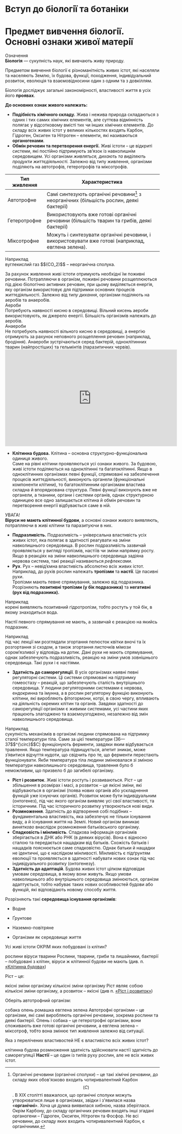 # Вступ до бiологiї та ботанiки
# Предмет вивчення бiологiї. Основнi ознаки живої матерiї
<div class="eoz-wrap">
<span class="eoz">Означення</span>
<div class="eoz-text">
<b>Бiологiя</b> — сукупнiсть наук, якi вивчають живу природу.
</div>
</div>

Предметом вивчення бiологiї є рiзноманiтнiсть живих iстот, якi населяли та населяють Землю, їх будова, функцiї, походження, iндивідуальний розвиток, еволюцiя та взаємовiдносини один з одним та з довкiллям.

Бiологiя дослiджує загальнi закономiрностi, властивостi життя в усiх його <b>проявах</b>.

<b>До основних ознак живого належать:</b>
<ul><li><b>Подiбнiсть хiмiчного складу.</b> Жива i нежива природа складаються з одних i тих самих хiмiчних елементiв, але суттєва вiдмiннiсть полягає у вiдсотковому вмiстi тих чи iнших хiмiчних елементiв. До складу всiх живих iстот у великих кiлькостях входять <span class="p1">Карбон, Гiдроген, Оксиген</span> та <span class="p1">Нiтроген</span> – елементи, якi називаються <b>органогенами</b>.</li>

<li><b>Обмiн речовин та перетворення енергiї.</b> Живi iстоти – це вiдкритi системи, якi постiйно пiдтримують зв’язок iз навколишнiм середовищем. Усi органiзми <i>живляться, дихають та видiляють продукти життєдiяльностi.</i> Залежно вiд типу живлення, органiзми подiляють на автотрофiв, гетеротрофiв та мiксотрофiв.
</li>
</ul>

| Тип живлення | Характеристика |
| -- | -- |
| Автотрофне | Самі синтезують органічні речовини[^1] з неорганічних (більшість рослин, деякі бактерії) |
| Гетеротрофне | Використовують вже готові органічні речовини (більшість тварин та грибів, деякі бактерії) |
| Мiксотрофне | Можуть і синтезувати органічні речовини, і використовувати вже готові (наприклад, евглена зелена).|

[^1]: Органічні речовини (органічні сполуки) – це такі хімічні речовини, до складу яких обов'язково входить чотиривалентний Карбон $$(C)$$. В ХІХ столітті вважалося, що органічні сполуки можуть утворюватися лише в організмах, звідки і з'явилася назва «**органічні**». Хоча ця думка виявилася хибною, назва зберіглася. Окрім Карбону, до складу органічних речовин входять інші згадані органогени – Гідроген, Оксиген, Нітроген та Фосфор. Не всі речовини, до складу яких входить чотиривалентний Карбон, є органічними. 

<div class="exmpl-wrap">
<span class="exmpl">Наприклад</span>
<div class="exmpl-text">
вуглекислий газ  $$(CO_2)$$ – неорганічна сполука.
</div>
</div>
<ul></ul>
За рахунок живлення живі істоти отримують необхідні їм поживні речовини. Потрапляючи в організм, поживні речовини розщеплюються під дією біологічно активних речовин, при цьому виділяється енергія, яку організм використовує для підтримки основних процесів життєдіяльності.
Залежно від <i>типу дихання</i>, організми поділяють на <span class="p1">аеробів</span> та <span class="p1">анаеробів</span>.

<div class="ebio-wrap">
<span class="ebio">Аероби</span>
<div class="ebio-text">
Потребують наявності кисню в середовищі. Вільний кисень аероби використовують, як джерело енергії. Більшість організмів належать до аеробів.
</div>
</div>

<div class="ebio-wrap">
<span class="ebio">Анаероби</span>
<div class="ebio-text">
Не потребують наявності вільного кисню в середовищі, а енергію отримують за рахунок неповного розщеплення речовин (наприклад, бродіння). Анаероби зустрічаються серед бактерій, одноклітинних тварин (найпростіших) та гельмінтів (паразитичних червів).
</div>
</div>

<div class="fluidMedia">
<iframe align="center" width="560" height="315" src="https://www.youtube.com/embed/q4H2Yvk8-98" frameborder="0" allowfullscreen></iframe>
</div>
<div class="popup">
</div>

<ul>
    <li id="klitynna_budova"><b>Клітинна будова.</b> Клітина – основна структурно-функціональна одиниця живого.<br/> 
Саме на рівні клітини проявляються усі ознаки живого. За будовою, живі істоти поділяються на <span class="p1">одноклітинні</span> та <span class="p1">багатоклітинні</span>. Якщо в одноклітинних організмах певні функції, спрямовані на забезпечення процесів життєдіяльності, виконують органели (функціональні компоненти клітини), то багатоклітинним організмам властива складна й впорядкована структура. Певні функції виконують вже не органели, а тканини, органи і системи органів, однак структурною одиницею все одно залишається клітина й обмін речовин та перетворення енергії відбувається саме в ній.</li>
</ul>

<div class="add-wrap">
<span class="add">УВАГА!</span>
<div class="add-text">
 <b>Віруси не мають клітинної будови</b>, а основні ознаки живого виявляють, потрапляючи в живі клітини та паразитуючи в них.
</div>
</div>

<ul>
<li><b>Подразливість.</b> Подразливість – універсальна властивість усіх живих істот, яка полягає в здатності реагувати на зміни навколишнього середовища. В рослин подразливість зазвичай проявляється у вигляді тропізмів, настіїв чи зміни напрямку росту. Якщо в реакціях на зміни навколишнього середовища задіяна нервова система, такі реакції називаються <i>рефлексами</i>.</li>

<li><b>Рух</b>. Рух – невід’ємна властивість абсолютно всіх живих істот. Наприклад, до рухів рослин належать <b>тропiзми</b> та <b>настiї</b>. Це пасивні рухи.<br/> 
Тропiзми <span class="p1">мають певне спрямування</span>, залежно від подразника. Розрізняють <b>позитивні тропізми (у бік подразника)</b> та <b>негативні (рух від подразника).</b>
</li>
</ul>


<div class="exmpl-wrap">
<span class="exmpl">Наприклад</span>
<div class="exmpl-text">
корені виявляють позитивний гідротропізм, тобто ростуть у той бік, в якому знаходиться вода.
</div>
</div>
<ul></ul>
<p>Настiї <span class="p1">певного спрямування не мають</span>, а зазвичай є реакцією на якийсь подразник.</p>

<div class="exmpl-wrap">
<span class="exmpl">Наприклад</span>
<div class="exmpl-text">
під час лекції ми розглядали згортання пелюсток квітки вночі та їх розгортання зі сходом, а також згортання листочків мімози сором’язливої у відповідь на дотик. Дані рухи не мають спрямування, однак забезпечують подразливість, реакцію на зміни умов зовнішнього середовища. Такі рухи і є настіями.
</div>
</div>
<ul></ul>
<ul><li><b>Здатність до саморегуляції</b>. В усіх організмах наявні певні регуляторні системи. Ці системи спрямовані на підтримку гомеостазу – реакцій, що забезпечують сталість внутрішнього середовища. У людини регуляторними системами є нервова, ендокринна та імунна, а в рослин регуляторну функцію виконують клітини, які виробляють фітогормони, котрі, в свою чергу, впливають на діяльність окремих клітин та органів. Завдяки здатності до саморегуляції організми є живими системами, усі частини яких працюють злагоджено та взаємоузгоджено, незалежно від змін навколишнього середовища.
</li></ul>


<div class="exmpl-wrap">
<span class="exmpl">Наприклад</span>
<div class="exmpl-text">сукупність механізмів в організмі людини спрямована на підтримку сталої температури тіла. Саме за цієї температури (36—37$$^{\circ}$$C) функціонують ферменти, завдяки яким відбувається травлення. Якщо температура підвищується, апетит зникає, може з’явитися відчуття нудоти, що свідчить про те, що ферменти перестають функціонувати. Якби температура тіла людини змінювалася зі зміною температури навколишнього середовища, травлення було б неможливим, що призвело б до загибелі організму.
</div>
</div>
<ul></ul>
<ul><li id="rist_i_rozvytok"><b>Ріст і розвиток</b>. Живі істоти ростуть і розвиваються. Ріст – це збільшення в розмірах і масі, а розвиток – це якісні зміни, які відбуваються в організмі (поява нових органів або ускладнення функцій уже існуючих органів). Розвиток може бути індивідуальним (онтогенез), під час якого організм виявляє усі свої властивості, та історичним. Під час історичного розвитку утворюються нові види.
</li>

<li><b>Розмноження</b>. Здатність до відтворення собі подібних – фундаментальна властивість, яка забезпечує не тільки існування виду, а й існування життя на Землі. Новий організм виникає <i>винятково</i> внаслідок розмноження батьківського організму.</li>

<li><b>Спадковість і мінливість</b>. Спадкова інформація організмів зберігається в ДНК або РНК (в деяких вірусів). Вона є відносно сталою та передається нащадкам від батьків. Схожість батьків і нащадків пояснюється саме спадковістю. Однак батьки й нащадки не ідентичні, що є наслідком мінливості. Мінливість є підґрунтям еволюції та проявляється в здатності набувати нових ознак під час індивідуального розвитку (онтогенезу).</li>

<li><b>Здатність до адаптацій</b>. Будова живих істот цілком відповідає умовам середовища, в якому вони живуть. Якщо умови навколишнього або внутрішнього середовища змінюються, організм адаптується, тобто набуває таких нових особливостей будови або функцій, які відповідають новому способу життя.</li>
</ul>

Розрізняють такі **середовища iснування органiзмiв**:

-   Водне

-   Ґрунтове

-   Наземно-повітряне

-   Організми як середовище життя


<quiz correctLabel="correct" incorrectLabel="incorrect" checkLabel="check"> 
    <question text="">
        <p>Усі живі істоти ОКРІМ яких побудовані із клітин?</p>
        <answer>рослини</answer>
        <answer correct>віруси</answer>
        <answer>тварини</answer>
    <explanation>
    Рослини, тварини, гриби та лишайники, бактерії – побудовані з клітин, віруси ж клітинної будови не мають (див. п. <a href="#klitynna_budova">«Клітинна будова»</a>)
    </explanation>
    </question>
    <question text="">
        <p>Ріст – це:</p>
        <answer>якісні зміни організму</answer>
        <answer correct>кількісні зміни організму</answer>
    <explanation>
        Ріст являє собою кількісні зміни організму, а розвиток – якісні (див п. <a href="#rist_i_rozvytok">«Ріст і розвиток»</a>)
    </explanation>
    </question>
        <question text="">
        <p>Оберіть автотрофний організм:</p>
        <answer>собака</answer>
        <answer>олень</answer>
        <answer correct>ромашка</answer>
        <answer>евглена зелена</answer>
    <explanation>
        Автотрофні організми – це організми, які самі виробляють органічні речовини, зокрема рослини та деякі бактерії. Олень і собака – це гетеротрофні організми, вони споживають вже готові органічні речовини, а евглена зелена – міксотроф, тобто вона змінює тип живлення залежно від ситуації.
    </explanation>
    </question>
        <question text="">
        <p>Яка з перелічених властивостей НЕ є властивістю всіх живих істот?</p>
        <answer>клітинна будова</answer>
        <answer>розмноження</answer>
        <answer correct>здатність здійснювати настії</answer>
        <answer>здатність до саморегуляції</answer>
    <explanation>
        <b>Настії</b> – це один із типів руху рослин, але не всіх живих істот.
    </explanation>
    </question>
</quiz>
